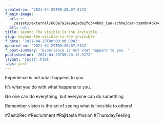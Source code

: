 ```yaml
---
created-on: '2021-04-29T09:20:07.934Z'
f_main-image:
  url: >-
    /assets/external/608a7a1ae9a2ada2fc344b08_ian-schneider-tammbr4okv4-unsplash.jpg
  alt: null
title: Beyond The Visible Is The Invisible...
slug: beyond-the-visible-is-the-invisible
f_date: '2021-04-29T00:00:00.000Z'
updated-on: '2021-04-29T09:20:07.934Z'
f_post-summary: 'Experience is not what happens to you. '
published-on: '2021-04-29T09:20:13.927Z'
layout: '[post].html'
tags: post
---
```


Experience is not what happens to you.

It’s what you do with what happens to you.

No one can do everything, but everyone can do something

Remember vision is the art of seeing what is invisible to others!

#Zest2Rec #Recruitment #RajNasta #vision #ThursdayFeeling

‍
